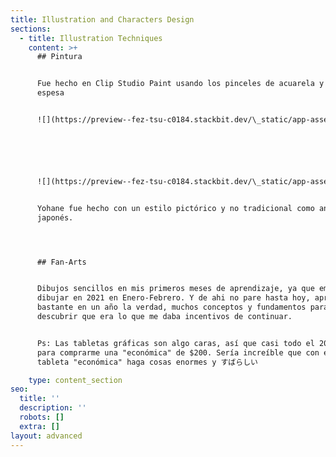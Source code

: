 ```yaml
---
title: Illustration and Characters Design
sections:
  - title: Illustration Techniques
    content: >+
      ## Pintura


      Fue hecho en Clip Studio Paint usando los pinceles de acuarela y pintura
      espesa


      ![](https://preview--fez-tsu-c0184.stackbit.dev/\_static/app-assets/Kodomo%20Ni%C3%B1a%20Hand.jpg)






      ![](https://preview--fez-tsu-c0184.stackbit.dev/\_static/app-assets/Kodomo%20Ni%C3%B1a%20Hand.jpg)


      Yohane fue hecho con un estilo pictórico y no tradicional como anime
      japonés.




      ## Fan-Arts


      Dibujos sencillos en mis primeros meses de aprendizaje, ya que empecé a
      dibujar en 2021 en Enero-Febrero. Y de ahi no pare hasta hoy, aprendí
      bastante en un año la verdad, muchos conceptos y fundamentos para
      descubrir que era lo que me daba incentivos de continuar.


      Ps: Las tabletas gráficas son algo caras, así que casi todo el 2020 ahorre
      para comprarme una "económica" de $200. Sería increíble que con esa
      tableta "económica" haga cosas enormes y すばらしい

    type: content_section
seo:
  title: ''
  description: ''
  robots: []
  extra: []
layout: advanced
---
```

